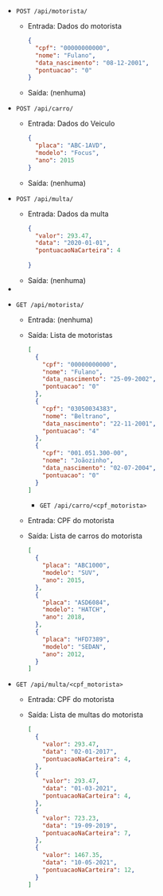 - `POST /api/motorista/`

  - Entrada: Dados do motorista
    ```json
    {
      "cpf": "00000000000",
      "nome": "Fulano",
      "data_nascimento": "08-12-2001",
      "pontuacao": "0"
    }
    ```
  - Saída: (nenhuma)

- `POST /api/carro/`

  - Entrada: Dados do Veiculo
    ```json
    {
      "placa": "ABC-1AVD",
      "modelo": "Focus",
      "ano": 2015
    }
    ```
  - Saída: (nenhuma)

- `POST /api/multa/`

  - Entrada: Dados da multa
    ```json
    {
      "valor": 293.47,
      "data": "2020-01-01",
      "pontuacaoNaCarteira": 4
      
    }
    ```
  - Saída: (nenhuma)

-
- `GET /api/motorista/ `

  - Entrada: (nenhuma)
  - Saída: Lista de motoristas

    ```json
    [
      {
        "cpf": "00000000000",
        "nome": "Fulano",
        "data_nascimento": "25-09-2002",
        "pontuacao": "0"
      },
      {
        "cpf": "03050034383",
        "nome": "Beltrano",
        "data_nascimento": "22-11-2001",
        "pontuacao": "4"
      },
      {
        "cpf": "001.051.300-00",
        "nome": "Joãozinho",
        "data_nascimento": "02-07-2004",
        "pontuacao": "0"
      }
    ]
    ```

    - `GET /api/carro/<cpf_motorista>`

  - Entrada: CPF do motorista
  - Saída: Lista de carros do motorista

    ```json
    [
      {
        "placa": "ABC1000",
        "modelo": "SUV",
        "ano": 2015,
      },
      {
        "placa": "ASD6084",
        "modelo": "HATCH",
        "ano": 2018,
      },
      {
        "placa": "HFD7389",
        "modelo": "SEDAN",
        "ano": 2012,
      }
    ]
    ```

    
- `GET /api/multa/<cpf_motorista>`

  - Entrada: CPF do motorista
  - Saída: Lista de multas do motorista

    ```json
    [
      {
        "valor": 293.47,
        "data": "02-01-2017",
        "pontuacaoNaCarteira": 4,
      },
      {
        "valor": 293.47,
        "data": "01-03-2021",
        "pontuacaoNaCarteira": 4,
      },
      {
        "valor": 723.23,
        "data": "19-09-2019",
        "pontuacaoNaCarteira": 7,
      },
      {
        "valor": 1467.35,
        "data": "10-05-2021",
        "pontuacaoNaCarteira": 12,
      }
    ]
    ```
